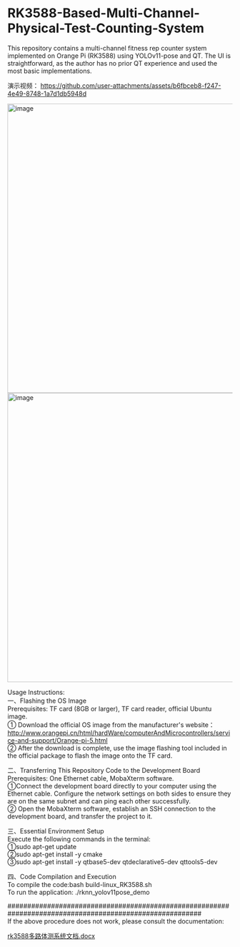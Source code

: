 # RK3588-Based-Multi-Channel-Physical-Test-Counting-System
This repository contains a multi-channel fitness rep counter system implemented on Orange Pi (RK3588) using YOLOv11-pose and QT. The UI is straightforward, as the author has no prior QT experience and used the most basic implementations.



演示视频：
https://github.com/user-attachments/assets/b6fbceb8-f247-4e49-8748-1a7d1db5948d



<img width="865" height="648" alt="image" src="https://github.com/user-attachments/assets/c017c6ed-d0a3-4261-be20-15042f781b07" />  

<img width="865" height="648" alt="image" src="https://github.com/user-attachments/assets/e7ebf89f-1819-4100-a079-b6bc3dcceeb7" />  





Usage Instructions:  
一、Flashing the OS Image  
Prerequisites: TF card (8GB or larger), TF card reader, official Ubuntu image.  
  ① Download the official OS image from the manufacturer's website：http://www.orangepi.cn/html/hardWare/computerAndMicrocontrollers/service-and-support/Orange-pi-5.html  
  ② After the download is complete, use the image flashing tool included in the official package to flash the image onto the TF card.  


二、Transferring This Repository Code to the Development Board  
Prerequisites: One Ethernet cable, MobaXterm software.  
    ①Connect the development board directly to your computer using the Ethernet cable. Configure the network settings on both sides to ensure they are on the same subnet and can ping each other successfully.  
    ② Open the MobaXterm software, establish an SSH connection to the development board, and transfer the project to it.  


三、Essential Environment Setup  
Execute the following commands in the terminal:  
①sudo apt-get update  
②sudo apt-get install -y cmake  
③sudo apt-get install -y qtbase5-dev qtdeclarative5-dev qttools5-dev  


四、Code Compilation and Execution  
  To compile the code:bash build-linux_RK3588.sh  
  To run the application: ./rknn_yolov11pose_demo  



#########################################################################################################  
If the above procedure does not work, please consult the documentation:  

[rk3588多路体测系统文档.docx](https://github.com/user-attachments/files/22723281/rk3588.docx)
